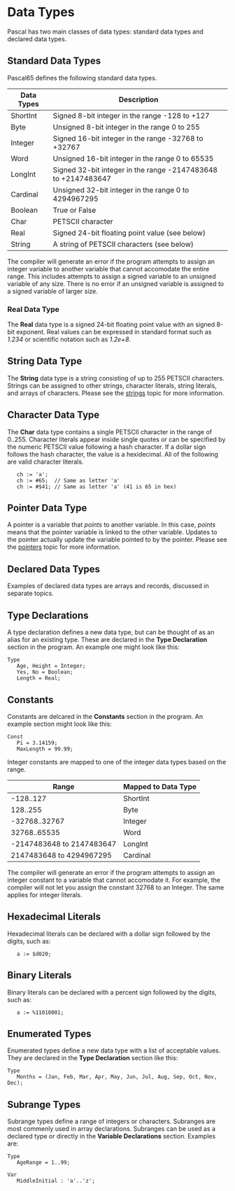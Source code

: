 # Data Types

Pascal has two main classes of data types: standard data types and declared data types.

## Standard Data Types

Pascal65 defines the following standard data types.

| Data Types | Description                                                   |
| ---------- | ------------------------------------------------------------- |
| ShortInt   | Signed 8-bit integer in the range -128 to +127                |
| Byte       | Unsigned 8-bit integer in the range 0 to 255                  |
| Integer    | Signed 16-bit integer in the range -32768 to +32767           |
| Word       | Unsigned 16-bit integer in the range 0 to 65535               |
| LongInt    | Signed 32-bit integer in the range -2147483648 to +2147483647 |
| Cardinal   | Unsigned 32-bit integer in the range 0 to 4294967295          |
| Boolean    | True or False                                                 |
| Char       | PETSCII character                                             |
| Real       | Signed 24-bit floating point value (see below)                |
| String     | A string of PETSCII characters (see below)                    |

The compiler will generate an error if the program attempts to assign an integer variable
to another variable that cannot accomodate the entire range.  This includes attempts to
assign a signed variable to an unsigned variable of any size.  There is no error if an
unsigned variable is assigned to a signed variable of larger size.

### Real Data Type

The **Real** data type is a signed 24-bit floating point value with an signed 8-bit exponent.
Real values can be expressed in standard format such as *1.234* or scientific notation such as
*1.2e+8*.

## String Data Type

The **String** data type is a string consisting of up to 255 PETSCII characters.
Strings can be assigned to other strings, character literals, string literals,
and arrays of characters. Please see the [strings](strings.md) topic for more information.

## Character Data Type

The **Char** data type contains a single PETSCII character in the range of 0..255.
Character literals appear inside single quotes or can be specified by the numeric PETSCII
value following a hash character. If a dollar sign follows the hash character, the value is
a hexidecimal. All of the following are valid character literals.

```
   ch := 'a';
   ch := #65;  // Same as letter 'a'
   ch := #$41; // Same as letter 'a' (41 is 65 in hex)
```

## Pointer Data Type

A pointer is a variable that *points* to another variable. In this case, *points* means
that the pointer variable is linked to the other variable. Updates to the pointer actually
update the variable pointed to by the pointer. Please see the [pointers](pointers.md) topic
for more information.

## Declared Data Types

Examples of declared data types are arrays and records, discussed in separate topics.

## Type Declarations

A type declaration defines a new data type, but can be thought of as an alias for an existing
type.  These are declared in the **Type Declaration** section in the program.  An example one
might look like this:

```
Type
   Age, Height = Integer;
   Yes, No = Boolean;
   Length = Real;
```

## Constants

Constants are delcared in the **Constants** section in the program.  An example section might
look like this:

```
Const
   Pi = 3.14159;
   MaxLength = 99.99;
```

Integer constants are mapped to one of the integer data types based on the range.

| Range                     | Mapped to Data Type |
| ------------------------- | ------------------- |
| -128..127                 | ShortInt            |
| 128..255                  | Byte                |
| -32768..32767             | Integer             |
| 32768..65535              | Word                |
| -2147483648 to 2147483647 | LongInt             |
| 2147483648 to 4294967295  | Cardinal            |

The compiler will generate an error if the program attempts to assign an integer constant
to a variable that cannot accomodate it.  For example, the compiler will not let you assign
the constant 32768 to an Integer.  The same applies for integer literals.

## Hexadecimal Literals

Hexadecimal literals can be declared with a dollar sign followed by the digits, such as:

```
   a := $d020;
```

## Binary Literals

Binary literals can be declared with a percent sign followed by the digits, such as:

```
   a := %11010001;
```

## Enumerated Types

Enumerated types define a new data type with a list of acceptable values.  They are declared
in the **Type Declaration** section like this:

```
Type
   Months = (Jan, Feb, Mar, Apr, May, Jun, Jul, Aug, Sep, Oct, Nov, Dec);
```

## Subrange Types

Subrange types define a range of integers or characters.  Subranges are most commenly used in
array declarations.  Subranges can be used as a declared type or directly in the 
**Variable Declarations** section.  Examples are:

```
Type
   AgeRange = 1..99;

Var
   MiddleInitial : 'a'..'z';
```
